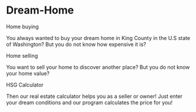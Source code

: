 # Dream-Home

Home buying

You always wanted to buy your dream home in King County in the U.S state of Washington?
But you do not know how expensive it is?

Home selling

You want to sell your home to discover another place?
But you do not know your home value?

HSG Calculator

Then our real estate calculator helps you as a seller or owner!
Just enter your dream conditions and our program calculates the price for you!
